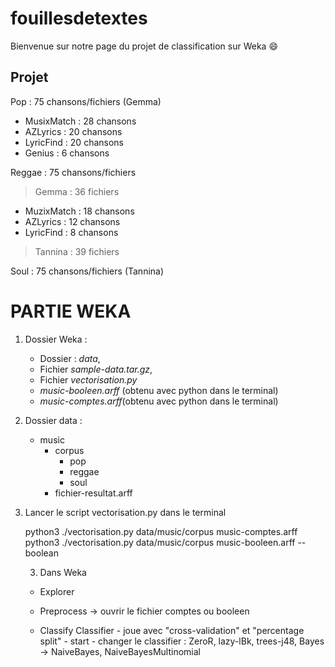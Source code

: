 # fouillesdetextes

Bienvenue sur notre page du projet de classification sur Weka 😄


## Projet 

Pop : 75 chansons/fichiers (Gemma)
- MusixMatch : 28 chansons
- AZLyrics : 20 chansons
- LyricFind : 20 chansons
- Genius : 6 chansons

Reggae : 75 chansons/fichiers
> Gemma : 36 fichiers
- MuzixMatch : 18 chansons
- AZLyrics : 12 chansons
- LyricFind : 8 chansons

> Tannina : 39 fichiers

Soul : 75 chansons/fichiers (Tannina)


# PARTIE WEKA

1. Dossier Weka :
	- Dossier : *data*,
	- Fichier *sample-data.tar.gz*,
	- Fichier *vectorisation.py*
	- *music-booleen.arff* (obtenu avec python dans le terminal)
	- *music-comptes.arff*(obtenu avec python dans le terminal)
	
2. Dossier data :
	- music
		- corpus
			- pop
			- reggae
			- soul
		- fichier-resultat.arff

2. Lancer le script vectorisation.py dans le terminal 
	
	 python3 ./vectorisation.py data/music/corpus music-comptes.arff
	 &nbsp;
	 python3 ./vectorisation.py data/music/corpus music-booleen.arff --boolean
	 
	 3. Dans Weka
	
	 - Explorer
	 
	 - Preprocess -> ouvrir le fichier comptes ou booleen
	 
	 - Classify
	 		Classifier
	 			- joue avec "cross-validation" et "percentage split"
	 			- start
	 			- changer le classifier : ZeroR, lazy-lBk, trees-j48, Bayes -> NaiveBayes, NaiveBayesMultinomial
	 			
